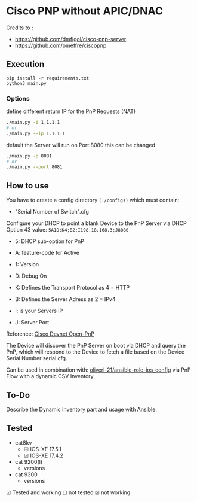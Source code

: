 # Cisco PNP without APIC/DNAC

Credits to : 
- https://github.com/dmfigol/cisco-pnp-server
- https://github.com/pmeffre/ciscopnp

## Execution

```shell
pip install -r requirements.txt
python3 main.py
```
### Options

define different return IP for the PnP Requests (NAT)
```sh
./main.py -i 1.1.1.1
# or
./main.py --ip 1.1.1.1
```
default the Server will run on Port:8080 this can be changed
```sh
./main.py -p 8081
# or
./main.py --port 8081
```

## How to use

You have to create a config directory `(./configs)` which must contain:

 - "Serial Number of Switch".cfg

Configure your DHCP to point a blank Device to the PnP Server via DHCP Option 43 value: `5A1D;K4;B2;I198.18.168.3;J8080`

- 5: DHCP sub-option for PnP
- A: feature-code for Active
- 1: Version
- D: Debug On

- K: Defines the Transport Protocol as 4 = HTTP
- B: Defines the Server Adress as 2 = IPv4
- I: is your Servers IP
- J: Server Port

Reference: [Cisco Devnet Open-PnP](https://developer.cisco.com/site/open-plug-n-play/learn/learn-open-pnp-protocol/)

The Device will discover the PnP Server on boot via DHCP and query the PnP, which will respond to the Device to fetch a file based on the Device Serial Number serial.cfg.

Can be used in combination with: [oliverl-21/ansible-role-ios_config](https://github.com/oliverl-21/ansible-role-ios_config) via PnP Flow with a dynamic CSV Inventory

## To-Do

Describe the Dynamic Inventory part and usage with Ansible.

## Tested

- cat8kv
  - &#9745; IOS-XE 17.5.1
  - &#9745; IOS-XE 17.4.2
- cat 9200(l)
  - versions
- cat 9300
  - versions

&#9745; Tested and working
&#9744; not tested
&#9746; not working
